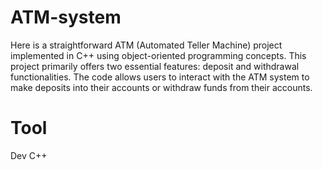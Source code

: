 # ATM-system
Here is a straightforward ATM (Automated Teller Machine) project implemented in C++ using object-oriented programming concepts. This project primarily offers two essential features: deposit and withdrawal functionalities. The code allows users to interact with the ATM system to make deposits into their accounts or withdraw funds from their accounts.

# Tool
Dev C++

